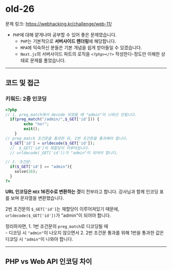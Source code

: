 # old-26

문제 링크: https://webhacking.kr/challenge/web-11/

- `PHP`에 대해 얕게나마 공부할 수 있어 좋은 문제였습니다.
    - `PHP`는 기본적으로 **서버사이드 렌더링**에 해당합니다.
    - `MPA`에 익숙하신 분들은 기본 개념을 쉽게 받아들일 수 있겠습니다.
    - `Next.js`의 서버사이드 파트의 로직을 `<?php></?>` 작성한다-정도만 이해한 상태로 문제를 풀었습니다.

---

## 코드 및 접근

### 키워드: 2중 인코딩

```php
<?php
// 1. preg_match에서 decode 되었을 때 "admin"이 나와선 안됩니다.
  if(preg_match("/admin/",$_GET['id'])) { 
        echo "no!";
        exit(); 
    }
// preg_match 조건문을 통과한 뒤, 2번 조건문을 통과해야 합니다.
  $_GET['id'] = urldecode($_GET['id']);
  //  $_GET['id']의 재할당이 이루어집니다.
  // urldecode(_GET['id'])가 "admin"이 되어야 합니다. 

// 2. 조건문:
  if($_GET['id'] == "admin"){
    solve(26);
  }
?>
```

**URL 인코딩은 `HEX` 16진수로 변환하는 것**이 전부라고 합니다. 강사님과 함께 인코딩 표를 보며 문자열을 변환했습니다.

2번 조건문의 `$_GET['id']`는 재할당이 이루어져있기 때문에, `urldecode($_GET['id'])`가 "admin"이 되어야 합니다.

정리하자면,
    1. 1번 조건문의 `preg_match`로 디코딩될 때   
    - 디코딩 시 `"admin"`이 나오지 않으면서
    2. 2번 조건문 통과를 위해 1번을 통과한 값은 디코딩 시 `"admin"`이 나와야 합니다.


---

## PHP vs Web API 인코딩 차이

